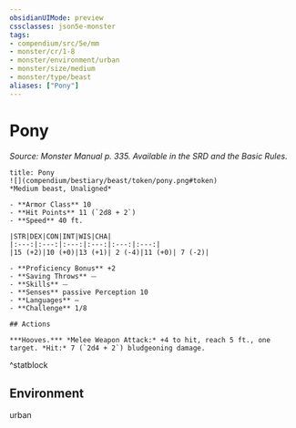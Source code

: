 ```yaml
---
obsidianUIMode: preview
cssclasses: json5e-monster
tags:
- compendium/src/5e/mm
- monster/cr/1-8
- monster/environment/urban
- monster/size/medium
- monster/type/beast
aliases: ["Pony"]
---
```

# Pony
*Source: Monster Manual p. 335. Available in the SRD and the Basic Rules.*  

```ad-statblock
title: Pony
![](compendium/bestiary/beast/token/pony.png#token)
*Medium beast, Unaligned*

- **Armor Class** 10 
- **Hit Points** 11 (`2d8 + 2`)
- **Speed** 40 ft.

|STR|DEX|CON|INT|WIS|CHA|
|:---:|:---:|:---:|:---:|:---:|:---:|
|15 (+2)|10 (+0)|13 (+1)| 2 (-4)|11 (+0)| 7 (-2)|

- **Proficiency Bonus** +2
- **Saving Throws** ⏤
- **Skills** ⏤
- **Senses** passive Perception 10
- **Languages** —
- **Challenge** 1/8

## Actions

***Hooves.*** *Melee Weapon Attack:* +4 to hit, reach 5 ft., one target. *Hit:* 7 (`2d4 + 2`) bludgeoning damage.
```
^statblock

## Environment

urban